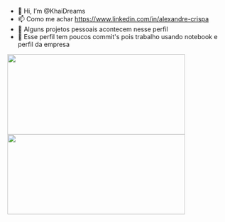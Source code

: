 - 👋 Hi, I’m @KhaiDreams<br>
- 📫 Como me achar https://www.linkedin.com/in/alexandre-crispa<br> 
- 👀 Alguns projetos pessoais acontecem nesse perfil
- 🤔 Esse perfil tem poucos commit's pois trabalho usando notebook e perfil da empresa

<div>
  <img width="400"height="180em" src="https://github-readme-stats.vercel.app/api?username=KhaiDreams&show_icons=true&theme=dark&include_all_commits=true&count_private=true"/>
  <img width="400" height="180em" src="https://github-readme-stats.vercel.app/api/top-langs/?username=KhaiDreams&layout=compact&langs_count=7&theme=dark"/> 
</div>
